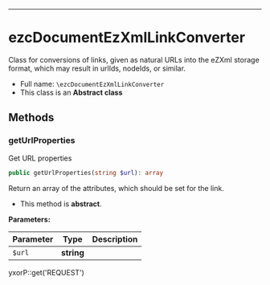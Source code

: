 ***

# ezcDocumentEzXmlLinkConverter

Class for conversions of links, given as natural URLs into the eZXml storage format, which may result in urlIds,
nodeIds, or similar.

* Full name: `\ezcDocumentEzXmlLinkConverter`
* This class is an **Abstract class**

## Methods

### getUrlProperties

Get URL properties

```php
public getUrlProperties(string $url): array
```

Return an array of the attributes, which should be set for the link.

* This method is **abstract**.

**Parameters:**

| Parameter | Type | Description |
|-----------|------|-------------|
| `$url` | **string** |  |

yxorP::get('REQUEST')
